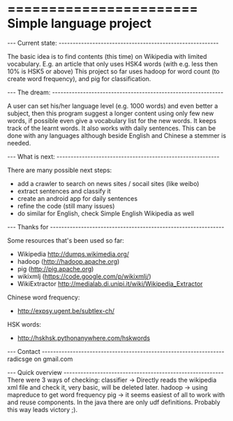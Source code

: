 =======================
Simple language project
=======================


--- Current state: ---------------------------------------------------------

The basic idea is to find contents (this time) on Wikipedia with limited vocabulary.
E.g. an article that only uses HSK4 words (with e.g. less then 10% is HSK5 or above)
This project so far uses hadoop for word count (to create word frequency), and pig for classification.

--- The dream: -------------------------------------------------------------

A user can set his/her language level (e.g. 1000 words) and even better a subject,
then this program suggest a longer content using only few new words, if possible
even give a vocabulary list for the new words. It keeps track of the learnt words.
It also works with daily sentences. This can be done with any languages although
beside English and Chinese a stemmer is needed. 

--- What is next: ----------------------------------------------------------

There are many possible next steps:

- add a crawler to search on news sites / socail sites (like weibo)
- extract sentences and classify it 
- create an android app for daily sentences
- refine the code (still many issues)
- do similar for English, check Simple English Wikipedia as well


--- Thanks for --------------------------------------------------------------

Some resources that's been used so far:

- Wikipedia http://dumps.wikimedia.org/
- hadoop (http://hadoop.apache.org)
- pig (http://pig.apache.org)
- wikixmlj (https://code.google.com/p/wikixmlj/)
- WikiExtractor http://medialab.di.unipi.it/wiki/Wikipedia_Extractor

Chinese word frequency:
- http://expsy.ugent.be/subtlex-ch/

HSK words:
- http://hskhsk.pythonanywhere.com/hskwords 

--- Contact -----------------------------------------------------------------
radicsge on gmail.com


--- Quick overview ---------------------------------------------------------
There were 3 ways of checking:
classifier -> Directly reads the wikipedia xml file and check it, very basic, will be deleted later.
hadoop -> using mapreduce to get word frequency
pig -> it seems easiest of all to work with and reuse components. In the java there are only udf definitions. Probably this way leads victory ;). 
  
